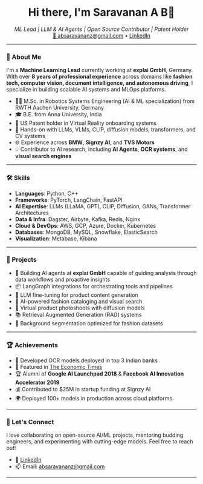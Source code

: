 <h1 align="center">Hi there, I'm Saravanan A B👋</h1>

<p align="center">
  <i>ML Lead | LLM & AI Agents | Open Source Contributor | Patent Holder</i><br/>
  <a href="mailto:absaravananz@gmail.com">📧 absaravananz@gmail.com</a> • <a href="https://www.linkedin.com/in/saravanan-aadalarasan-bhavani/">LinkedIn</a>
</p>

---

### 🧠 About Me

I'm a **Machine Learning Lead** currently working at **explai GmbH**, Germany. With over **8 years of professional experience** across domains like **fashion tech, computer vision, document intelligence, and autonomous driving**, I specialize in building scalable AI systems and MLOps platforms.

- 👨‍🎓 M.Sc. in Robotics Systems Engineering (AI & ML specialization) from RWTH Aachen University, Germany
- 🎓 B.E. from Anna University, India
- 📜 US Patent holder in Virtual Reality onboarding systems
- 🧠 Hands-on with LLMs, VLMs, CLIP, diffusion models, transformers, and CV systems
- 🌐 Experience across **BMW**, **Signzy AI**, and **TVS Motors**
- 💡 Contributor to AI research, including **AI Agents**, **OCR systems**, and **visual search engines**

---

### 🛠️ Skills

- **Languages**: Python, C++
- **Frameworks**: PyTorch, LangChain, FastAPI
- **AI Expertise**: LLMs (LLaMA, GPT), CLIP, Diffusion, GANs, Transformer Architectures
- **Data & Infra**: Dagster, Airbyte, Kafka, Redis, Nginx
- **Cloud & DevOps**: AWS, GCP, Azure, Docker, Kubernetes
- **Databases**: MongoDB, MySQL, Snowflake, ElasticSearch
- **Visualization**: Metabase, Kibana

---

### 🔬 Projects

- 🤖 Building AI agents at **explai GmbH** capable of guiding analysts through data workflows and proactive insights
- 📦 LangGraph integrations for orchestrating tools and pipelines
- 🔁 LLM fine-tuning for product content generation
- 👗 AI-powered fashion cataloging and visual search
- 🧵 Virtual product photoshoots with diffusion models
- 📚 Retrieval Augmented Generation (RAG) systems
- 🤖 Background segmentation optimized for fashion datasets

---

### 🏆 Achievements

- 📌 Developed OCR models deployed in top 3 Indian banks
- 🏅 Featured in [The Economic Times](https://economictimes.indiatimes.com/small-biz/startups/features/signzys-computer-vision-engine-can-process-3-5-million-documents-a-day-banks-are-impressed/articleshow/73025359.cms)
- 🏆 Alumni of **Google AI Launchpad 2018** & **Facebook AI Innovation Accelerator 2019**
- 💰 Contributed to $25M in startup funding at Signzy AI
- 🌍 Deployed 100+ models in production across cloud platforms

---

### 📌 Let's Connect

I love collaborating on open-source AI/ML projects, mentoring budding engineers, and experimenting with cutting-edge models. Feel free to reach out!

- 💬 [LinkedIn](https://www.linkedin.com/in/saravanan-a-bb781aa3/)
- 📫 Email: absaravananz@gmail.com

---

